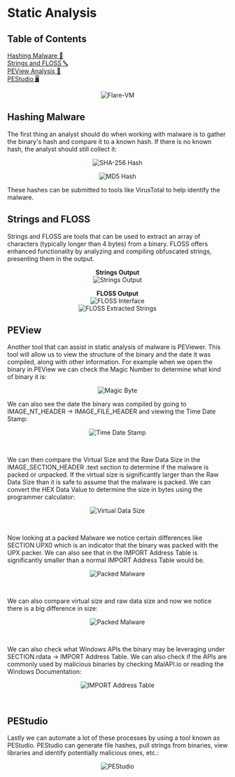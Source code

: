 # Static Analysis

## Table of Contents
[Hashing Malware 🧾](#hashing-malware) </br>
[Strings and FLOSS 🔤](#strings-and-floss) </br>
[PEView Analysis 🔎](#peview) </br>
[PEStudio 🖥️](#pestudio)</br>

<p align="center">
  <img src="../imgs/Flare-VM.png" alt="Flare-VM">
</p>

## Hashing Malware

The first thing an analyst should do when working with malware is to gather the binary's hash and compare it to a known hash. If there is no known hash, the analyst should still collect it:

<p align="center">
  <img src="../imgs/sha256_hash.png" alt="SHA-256 Hash">
</p>

<p align="center">
  <img src="../imgs/md5_hash.png" alt="MD5 Hash">
</p>

These hashes can be submitted to tools like VirusTotal to help identify the malware.

## Strings and FLOSS

Strings and FLOSS are tools that can be used to extract an array of characters (typically longer than 4 bytes) from a binary. FLOSS offers enhanced functionality by analyzing and compiling obfuscated strings, presenting them in the output.

<p align="center">
  <strong>Strings Output</strong><br>
  <img src="../imgs/strings.png" alt="Strings Output">
</p>

<p align="center">
  <strong>FLOSS Output</strong><br>
  <img src="../imgs/FLOSS.png" alt="FLOSS Interface">
  <br>
  <img src="../imgs/FLOSS_Output.png" alt="FLOSS Extracted Strings">
</p>

## PEView
Another tool that can assist in static analysis of malware is PEViewer. This tool will allow us to view the structure of the binary and the date it was compiled, along with other information. For example when we open the binary in PEView we can check the Magic Number to determine what kind of binary it is:</br>

<p align="center">
  <img src="../imgs/magic_byte.png" alt="Magic Byte">
</p>

We can also see the date the binary was compiled by going to IMAGE_NT_HEADER → IMAGE_FILE_HEADER and viewing the Time Date Stamp:</br>

<p align="center">
  <img src="../imgs/date_stamp.png" alt="Time Date Stamp">
</p></br>

We can then compare the Virtual Size and the Raw Data Size in the IMAGE_SECTION_HEADER .text section to determine if the malware is packed or unpacked. If the virtual size is significantly larger than the Raw Data Size than it is safe to assume that the malware is packed. We can convert the HEX Data Value to determine the size in bytes using the programmer calculator:

<p align="center">
  <img src="../imgs/virt_size.png" alt="Virtual Data Size">
</p></br>

Now looking at a packed Malware we notice certain differences like SECTION UPX0 which is an indicator that the binary was packed with the UPX packer. We can also see that in the IMPORT Address Table is significantly smaller than a normal IMPORT Address Table would be.

<p align="center">
  <img src="../imgs/packed_mal1.png" alt="Packed Malware">
</p></br>

We can also compare virtual size and raw data size and now we notice there is a big difference in size:

<p align="center">
  <img src="../imgs/packed_mal2.png" alt="Packed Malware">
</p></br>

We can also check what Windows APIs the binary may be leveraging under SECTION.rdata → IMPORT Address Table. We can also check if the APIs are commonly used by malicious binaries by checking MalAPI.io or reading the Windows Documentation:
<p align="center">
  <img src="../imgs/import_address.png" alt="IMPORT Address Table">
</p></br>

## PEStudio

Lastly we can automate a lot of these processes by using a tool known as PEStudio. PEStudio can generate file hashes, pull strings from binaries, view libraries and identify potentially malicious ones, etc.:

<p align="center">
  <img src="../imgs/pestudio.png" alt="PEStudio">
</p></br>

